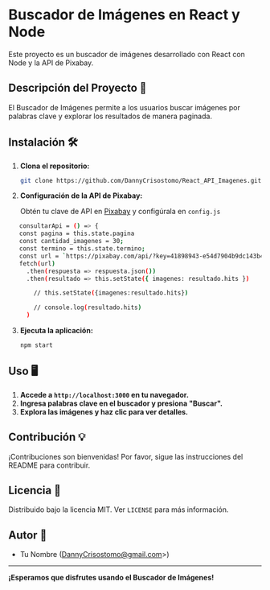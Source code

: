 # Buscador de Imágenes en React y Node

Este proyecto es un buscador de imágenes desarrollado con React  con Node y la API de Pixabay.

## Descripción del Proyecto 🚀

El Buscador de Imágenes permite a los usuarios buscar imágenes por palabras clave y explorar los resultados de manera paginada.

## Instalación 🛠️

1. **Clona el repositorio:**

   ```bash
   git clone https://github.com/DannyCrisostomo/React_API_Imagenes.git
   ```

2. **Configuración de la API de Pixabay:**

   Obtén tu clave de API en [Pixabay](https://pixabay.com/api/docs/) y configúrala en `config.js `

 ```bash
    consultarApi = () => {
    const pagina = this.state.pagina
    const cantidad_imagenes = 30;
    const termino = this.state.termino;
    const url = `https://pixabay.com/api/?key=41898943-e54d7904b9dc143b4b3cbce98&q=${termino}&per_page=${cantidad_imagenes}&page=${pagina}`;
    fetch(url)
      .then(respuesta => respuesta.json())
      .then(resultado => this.setState({ imagenes: resultado.hits })

        // this.setState({imagenes:resultado.hits})

        // console.log(resultado.hits)
      )
```
   

3. **Ejecuta la aplicación:**

   ```bash
   npm start
   ```

## Uso 🖥️

1. **Accede a `http://localhost:3000` en tu navegador.**
2. **Ingresa palabras clave en el buscador y presiona "Buscar".**
3. **Explora las imágenes y haz clic para ver detalles.**

## Contribución 💡

¡Contribuciones son bienvenidas! Por favor, sigue las instrucciones del README para contribuir.

## Licencia 📝

Distribuido bajo la licencia MIT. Ver `LICENSE` para más información.

## Autor 👤

- Tu Nombre (DannyCrisostomo@gmail.com>)

---

**¡Esperamos que disfrutes usando el Buscador de Imágenes!**
